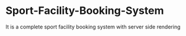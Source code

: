 # Sport-Facility-Booking-System
It is a complete sport facility booking system with server side rendering
